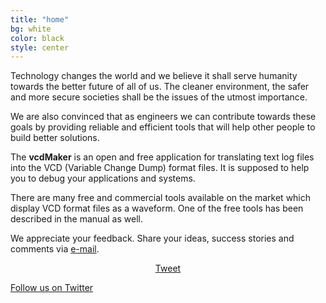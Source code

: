 ```yaml
---
title: "home"
bg: white
color: black
style: center
---
```


Technology changes the world and we believe it shall serve humanity towards the better future of all of us. The cleaner environment, the safer and more secure societies shall be the issues of the utmost importance.

We are also convinced that as engineers we can contribute towards these goals by providing reliable and efficient tools that will help other people to build better solutions.

The **vcdMaker** is an open and free application for translating text log files into the VCD (Variable Change Dump) format files. It is supposed to help you to debug your applications and systems.

There are many free and commercial tools available on the market which display VCD format files as a waveform. One of the free tools has been described in the manual as well.

We appreciate your feedback. Share your ideas, success stories and comments via <a href="mailto:vcdmaker@mail.com">e-mail</a>.

<center>
<script src="//platform.linkedin.com/in.js" type="text/javascript"> lang: en_US</script>
<script type="IN/Share" data-url="vcdmaker.org" data-counter="right"></script>     

<a href="https://twitter.com/share" class="twitter-share-button" data-url="http://vcdmaker.org" data-via="vcdMaker">Tweet</a>
<script>!function(d,s,id){var js,fjs=d.getElementsByTagName(s)[0],p=/^http:/.test(d.location)?'http':'https';if(!d.getElementById(id)){js=d.createElement(s);js.id=id;js.src=p+'://platform.twitter.com/widgets.js';fjs.parentNode.insertBefore(js,fjs);}}(document, 'script', 'twitter-wjs');</script>
</center>

<span id="forkongithub">
  <a href="https://twitter.com/vcdMaker" class="bg-blue">
    Follow us on Twitter
  </a>
</span>

